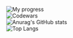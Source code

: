 ![My progress](https://badge42.herokuapp.com/api/stats/jlamonic/?darkmode=true) <br>
![Codewars](https://www.codewars.com/users/avoreshin/badges/large/?viewBox="0,0,495,40") <br>
![Anurag's GitHub stats](https://github-readme-stats.vercel.app/api?username=avoreshin&show_icons=true&theme=radical)<br>
![Top Langs](https://github-readme-stats.vercel.app/api/top-langs/?username=avoreshin&layout=&card_width=495&theme=radical)<br>
